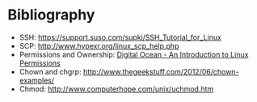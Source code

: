 # Bibliography

* SSH: https://support.suso.com/supki/SSH_Tutorial_for_Linux
* SCP: http://www.hypexr.org/linux_scp_help.php
* Permissions and Ownership: [Digital Ocean - An Introduction to Linux Permissions](https://www.digitalocean.com/community/tutorials/an-introduction-to-linux-permissions)
* Chown and chgrp: http://www.thegeekstuff.com/2012/06/chown-examples/
* Chmod: http://www.computerhope.com/unix/uchmod.htm
